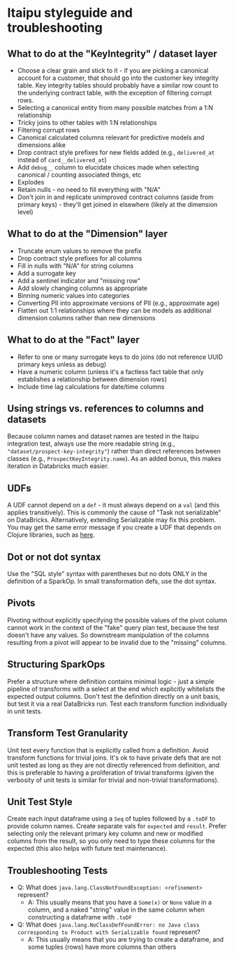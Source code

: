 # Itaipu styleguide and troubleshooting

## What to do at the "KeyIntegrity" / dataset layer
* Choose a clear grain and stick to it - if you are picking a canonical account for a customer, that should go into the customer key integrity table. Key integrity tables should probably have a similar row count to the underlying contract table, with the exception of filtering corrupt rows.
* Selecting a canonical entity from many possible matches from a 1:N relationship
* Tricky joins to other tables with 1:N relationships
* Filtering corrupt rows
* Canonical calculated columns relevant for predictive models and dimensions alike
* Drop contract style prefixes for new fields added (e.g., `delivered_at` instead of `card__delivered_at`)
* Add `debug__` column to elucidate choices made when selecting canonical / counting associated things, etc
* Explodes
* Retain nulls - no need to fill everything with "N/A"
* Don't join in and replicate unimproved contract columns (aside from primary keys) - they'll get joined in elsewhere (likely at the dimension level)

## What to do at the "Dimension" layer
* Truncate enum values to remove the prefix
* Drop contract style prefixes for all columns
* Fill in nulls with "N/A" for string columns
* Add a surrogate key
* Add a sentinel indicator and "missing row"
* Add slowly changing columns as appropriate
* Binning numeric values into categories
* Converting PII into approximate versions of PII (e.g., approximate age)
* Flatten out 1:1 relationships where they can be models as additional dimension columns rather than new dimensions

## What to do at the "Fact" layer
* Refer to one or many surrogate keys to do joins (do not reference UUID primary keys unless as debug)
* Have a numeric column (unless it's a factless fact table that only establishes a relationship between dimension rows)
* Include time lag calculations for date/time columns

## Using strings vs. references to columns and datasets
Because column names and dataset names are tested in the Itaipu integration test, always use the more readable string (e.g., `"dataset/prospect-key-integrity"`) rather than direct references between classes (e.g., `ProspectKeyIntegrity.name`). As an added bonus, this makes iteration in Databricks much easier.

## UDFs
A UDF cannot depend on a `def` - it must always depend on a `val` (and this applies transitively). This is commonly the cause of "Task not serializable" on DataBricks. Alternatively, extending Serializable may fix this problem. You may get the same error message if you create a UDF that depends on Clojure libraries, such as [here](https://github.com/nubank/itaipu/blob/0a89b218ce894afd51dbd66f4184de846207a6f5/src/main/scala/etl/dataset/BillingCycles.scala#L113).

## Dot or not dot syntax
Use the "SQL style" syntax with parentheses but no dots ONLY in the definition of a SparkOp. In small transformation defs, use the dot syntax.

## Pivots
Pivoting without explicitly specifying the possible values of the pivot column cannot work in the context of the "fake" query plan test, because the test doesn't have any values. So downstream manipulation of the columns resulting from a pivot will appear to be invalid due to the "missing" columns.

## Structuring SparkOps
Prefer a structure where definition contains minimal logic - just a simple pipeline of transforms with a select at the end which explicitly whitelists the expected output columns. Don't test the definition directly on a unit basis, but test it via a real DataBricks run. Test each transform function individually in unit tests.

## Transform Test Granularity
Unit test every function that is explicitly called from a definition. Avoid transform functions for trivial joins. It's ok to have private defs that are not unit tested as long as they are not directly referenced from definition, and this is preferable to having a proliferation of trivial transforms (given the verbosity of unit tests is similar for trivial and non-trivial transformations).

## Unit Test Style
Create each input dataframe using a `Seq` of tuples followed by a `.toDF` to provide column names. Create separate vals for `expected` and `result`. Prefer selecting only the relevant primary key column and new or modified columns from the result, so you only need to type these columns for the expected (this also helps with future test maintenance).

## Troubleshooting Tests
* Q: What does `java.lang.ClassNotFoundException: <refinement>` represent?
  * A: This usually means that you have a `Some(x)` or `None` value in a column, and a naked "string" value in the same column when constructing a dataframe with `.toDF`
* Q: What does `java.lang.NoClassDefFoundError: no Java class corresponding to Product with Serializable found` represent?
  * A: This usually means that you are trying to create a dataframe, and some tuples (rows) have more columns than others
